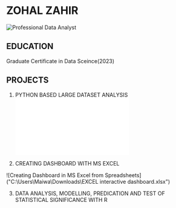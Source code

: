 # ZOHAL ZAHIR

![Professional Data Analyst](C:\Users\Maiwa\OneDrive\Pictures\dataAnalyst_image.png)

## EDUCATION
Graduate Certificate in Data Sceince(2023)

## PROJECTS

 1. PYTHON BASED LARGE DATASET ANALYSIS
![Data Analysis with Python](file:///C:/Users/Maiwa/Downloads/Monkeypox%20project%20html%20file.html)



2. CREATING DASHBOARD WITH MS EXCEL
  
![Creating Dashboard in MS Excel from Spreadsheets]("C:\Users\Maiwa\Downloads\EXCEL  interactive dashboard.xlsx")



3.  DATA ANALYSIS, MODELLING, PREDICATION AND TEST OF STATISTICAL SIGNIFICANCE WITH R

